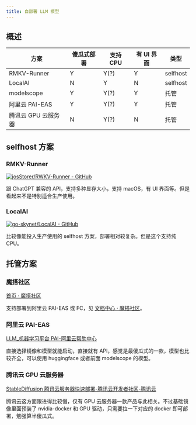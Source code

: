 ```yaml
---
title: 自部署 LLM 模型
---
```


## 概述

| 方案                | 傻瓜式部署 | 支持 CPU | 有 UI 界面 | 类型     |
| ------------------- | ---------- | -------- | ---------- | -------- |
| RMKV-Runner         | Y          | Y(?)     | Y          | selfhost |
| LocalAI             | N          | Y        | N          | selfhost |
| modelscope          | Y          | Y(?)     | Y          | 托管     |
| 阿里云 PAI-EAS      | Y          | Y(?)     | Y          | 托管     |
| 腾讯云 GPU 云服务器 | N          | Y(?)     | N          | 托管     |

## selfhost 方案

### RMKV-Runner

[![josStorer/RWKV-Runner - GitHub](https://gh-card.dev/repos/josStorer/RWKV-Runner.svg)](https://github.com/josStorer/RWKV-Runner)

跟 ChatGPT 兼容的 API，支持多种显存大小，支持 macOS，有 UI 界面等。但是看起来不是特别适合生产使用。

### LocalAI

[![go-skynet/LocalAI - GitHub](https://gh-card.dev/repos/go-skynet/LocalAI.svg)](https://github.com/go-skynet/LocalAI)

比较像能投入生产使用的 selfhost 方案，部署相对较复杂。但是这个支持纯 CPU。

## 托管方案

### 魔搭社区

[首页 · 魔搭社区](https://www.modelscope.cn/)

支持部署到阿里云 PAI-EAS 或 FC，见 [文档中心 · 魔搭社区](https://www.modelscope.cn/docs/%E6%A8%A1%E5%9E%8B%E9%83%A8%E7%BD%B2%E7%AE%80%E4%BB%8B)。

### 阿里云 PAI-EAS

[LLM\_机器学习平台 PAI-阿里云帮助中心](https://help.aliyun.com/zh/pai/use-cases/llm1)

直接选择镜像和模型就能启动，直接就有 API，感觉是最傻瓜式的一款，模型也比较齐全，可以使用 huggingface 或者前面 modelscope 的模型。

### 腾讯云 GPU 云服务器

[StableDiffusion 腾讯云服务器快速部署-腾讯云开发者社区-腾讯云](https://cloud.tencent.com/developer/article/2271484)

腾讯云这方面跟进得比较慢，仅有 GPU 云服务器一款产品与此相关。不过基础镜像里面预装了 nvidia-docker 和 GPU 驱动，只需要拉一下对应的 docker 即可部署，勉强算半傻瓜式。
